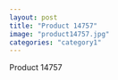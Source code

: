 ```yaml
---
layout: post
title: "Product 14757"
image: "product14757.jpg"
categories: "category1"
---
```

Product 14757
